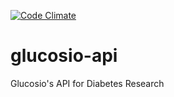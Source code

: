 [![Code Climate](https://codeclimate.com/github/Glucosio/glucosio-api/badges/gpa.svg)](https://codeclimate.com/github/Glucosio/glucosio-api)
# glucosio-api
Glucosio's API for Diabetes Research
